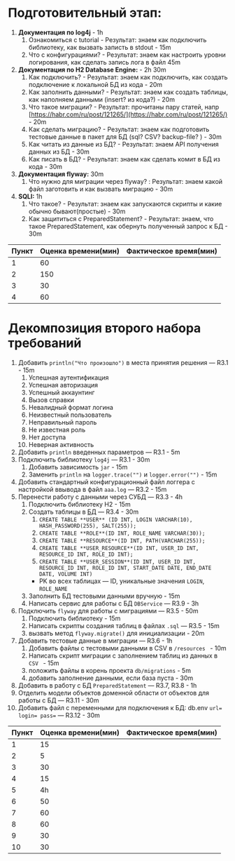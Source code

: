 
# Подготовительный этап:

1. **Документация по log4j** - 1h
    1. Ознакомиться с tutorial - Результат: знаем как подключить библиотеку, как вызвать записть в stdout - 15m
    2. Что с конфигурациями? - Результат: знаем как настроить уровни логирования, как сделать запись лога в файл 45m
2. **Документация по H2 Database Engine:** - 2h 30m
    1. Как подключить? - Результат: знаем как подключить, как создать подключение к локальной БД из кода - 20m
    2. Как заполнить данными? - Результат: знаем как создать таблицы, как наполняем данными (insert? из кода?) - 20m 
    3. Что такое миграции? - Результат: прочитаны пару статей, напр [https://habr.com/ru/post/121265/](https://habr.com/ru/post/121265/) - 20m
    4. Как сделать миграцию? - Результат: знаем как подготовить тестовые данные в пакет для БД (sql? CSV? backup-file? ) - 30m
    5. Как читать из данные из БД? - Результат: знаем API получения данных из БД - 30m
    6. Как писать в БД? - Результат: знаем как сделать комит в БД из кода - 30m
3. **Документация flyway:** 30m
    1. Что нужно для миграции через flyway? : Результат: знаем какой файл заготовить и как вызвать миграцию - 30m
4. **SQLI:** 1h
    1. Что такое? - Результат: знаем как запускаются скрипты и какие обычно бывают(простые) - 30m
    2. Как защититься с PreparedStatement? - Результат: знаем, что такое PreparedStatement, как обернуть полученный запрос к БД - 30m

| Пункт | Оценка времени(мин) | Фактическое время(мин)|
| ---| ---  |---|
| 1  |  60  |   |
| 2  |  150 |   |
| 3  |  30  |   |
| 4  |  60  |   |

# Декомпозиция второго набора требований

1. Добавить `println("Что произошло")` в места принятия решения — R3.1 - 15m
    1. Успешная аутентификация
    2. Успешная авторизация
    3. Успешный аккаунтинг
    4. Вызов справки
    5. Невалидный формат логина
    6. Неизвестный пользователь
    7. Неправильный пароль
    8. Не известная роль
    9. Нет доступа
    10. Неверная активность
2. Добавить `println` введенных параметров  — R3.1 - 5m
3. Подключить библиотеку `log4j` — R3.1 - 30m
    1. Добавить зависимость `jar` - 15m
    2. Заменить `println` на  `logger.trace("")` и `logger.error("")` - 15m
4. Добавить стандартный конфигурационный файл логгера с настройкой ввывода в файл `aaa.log` — R3.2 - 15m
5. Перенести работу с данными через СУБД — R3.3  - 4h
    1. Подключить библиотеку H2 - 15m
    2. Создать таблицы в [БД](http://www.h2database.com/html/main.html) — R3.4 - 30m
        1. `CREATE TABLE **USER** (ID INT, LOGIN VARCHAR(10), HASH_PASSWORD(255), SALT(255));`
        2. `CREATE TABLE **ROLE**(ID INT, ROLE_NAME VARCHAR(30));`
        3. `CREATE TABLE **RESOURCE**(ID INT, PATH(VARCHAR(255));`
        4. `CREATE TABLE **USER_RESOURCE**(ID INT, USER_ID INT, RESOURCE_ID INT, ROLE_ID INT);`
        5. `CREATE TABLE **USER_SESSION**(ID INT, USER_ID INT, RESOURCE_ID INT, ROLE_ID INT, START_DATE DATE, END_DATE DATE, VOLUME INT)`
        - PK во всех таблицах — ID, уникальные значения `LOGIN`, `ROLE_NAME`
    3. Заполнить БД тестовыми данными вручную - 15m
    4. Написать сервис для работы с БД `DBService` — R3.9 - 3h
6. Подключить `flyway` для работы с миграциями — R3.5 - 50m
    1. Подключить библиотеку - 15m
    2. Написать скрипты создания таблиц в файлах `.sql` — R3.5 - 15m
    3. вызвать метод `flyway.migrate()` для инициализации - 20m
7. Добавить тестовые данные в миграции — R3.6  - 1h
    1. Добавить файлы с тестовыми данными в CSV в `/resources ` - 10m
    2. Написать скрипт миграции с заполнением таблиц из данных в `CSV ` - 15m
    3. положить файлы в корень проекта `db/migrations` - 5m
    4. добавить заполнение данными, если база пуста - 30m
8. Добавить в работу с БД `PreparedStatement` — R3.7, R3.8 - 1h
9. Отделить модели объектов доменной области от объектов для работы с БД  — R3.11 - 30m
10. Добавить файл с переменными для подключения к БД: db.env `url= login= pass=` — R3.12 - 30m


| Пункт | Оценка времени(мин) | Фактическое время(мин)|
| ---| ---  |---|
| 1  |  15  |  |
| 2  |  5   |  |
| 3  |  30  |  |
| 4  |  15  |  |
| 5  |  4h  |  |
| 6  |  50  |  |
| 7  |  60  |  |
| 8  |  60  |  |
| 9  |  30  |  |
| 10 |  30  |  |
